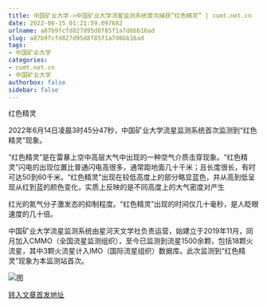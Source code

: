 ```yaml
---
title: 中国矿业大学->中国矿业大学流星监测系统首次捕获“红色精灵” | cumt.net.cn
date: 2022-06-15 01:21:59.097682
urlname: a87b9fcfd827d95d8f85f1a7d6bb16ad
slug: a87b9fcfd827d95d8f85f1a7d6bb16ad
tags: 
- 中国矿业大学
categories:
- cumt.net.cn
- 中国矿业大学
authorbox: false
sidebar: false
---
```

红色精灵  

2022年6月14日凌晨3时45分47秒，中国矿业大学流星监测系统首次监测到“红色精灵”现象。  

“红色精灵”是在雷暴上空中高层大气中出现的一种空气介质击穿现象。“红色精灵”闪电的出现位置比普通闪电高很多，通常距地面几十千米；且长度很长，有时可达50到60千米。“红色精灵”出现在较低高度上的部分略显蓝色，并从高到低呈现从红到蓝的颜色变化，实质上反映的是不同高度上的大气密度对产生
<!--more-->
红光的氮气分子激发态的抑制程度。“红色精灵”出现的时间仅几十毫秒，是人眨眼速度的几十倍。

中国矿业大学流星监测系统由星河天文学社负责运营，始建立于2019年11月，同月加入CMMO（全国流星监测组织），至今已监测到流星1500余颗，包括18颗火流星，其中3颗火流星计入IMO（国际流星组织）数据库。此次监测到“红色精灵”现象为本监测站首次。

![图](http://xwzx.cumt.edu.cn/_upload/article/images/7c/04/7f2781fb4fa78cb5cca858a6eb8b/107ef8e4-464b-4f55-a977-f1bc03acf3c0.bmp)

[转入文章首发地址](http://xwzx.cumt.edu.cn/8c/07/c523a625671/page.htm)